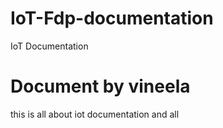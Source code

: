 # IoT-Fdp-documentation
IoT Documentation
# Document by vineela
this is all about iot documentation and all
